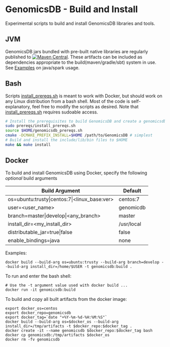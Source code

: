 # GenomicsDB - Build and Install
Experimental scripts to build and install GenomicsDB libraries and tools.

## JVM
GenomicsDB jars bundled with pre-built native libraries are regularly published to [![Maven Central](https://img.shields.io/maven-central/v/org.genomicsdb/genomicsdb.svg)](https://mvnrepository.com/artifact/org.genomicsdb). These artifacts can be included as dependencies appropriate to the build(maven/gradle/sbt) system in use. See [Examples](../example/java/) on java/spark usage.

## Bash
Scripts [install_prereqs.sh](prereqs/install_prereqs.sh) is meant to work with Docker, but should work on any Linux distribution from a bash shell. Most of the code is self-explanatory, feel free to modify the scripts as desired.  Note that [install_prereqs.sh](prereqs/install_prereqs.sh) requires sudoable access.

```bash
# Install the prerequisites to build GenomicsDB and create a genomicsdb_prereqs.sh in $HOME
sudo prereqs/install_prereqs.sh
source $HOME/genomicsdb_prereqs.sh
cmake -DCMAKE_PREFIX_INSTALL=$HOME /path/to/GenomicsDB # simplest
# Build and install the include/lib/bin files to $HOME
make && make install
```

## Docker
To build and install GenomicsDB using Docker, specify the following *optional* build arguments

  | Build Argument | Default |
  | --- | --- |
  | os=ubuntu:trusty\|centos:7\|\<linux_base:ver\> | centos:7 |
  | user=<user_name> | genomicdb |
  | branch=master\|develop\|<any_branch> | master |
  | install_dir=<my_install_dir> | /usr/local |
  | distributable_jar=true\|false | false |  
  | enable_bindings=java | none |
  
Examples:
```
docker build --build-arg os=ubuntu:trusty --build-arg branch=develop --build-arg install_dir=/home/$USER -t genomicsdb:build . 
```

To run and enter the bash shell:
```
# Use the -t argument value used with docker build ...
docker run -it genomicsdb:build
```

To build and copy all built artifacts from the docker image:
```
export docker_os=centos
export docker_repo=genomicsdb
export docker_tag=`date "+%Y-%m-%d-%H:%M:%S"`
docker build --build-arg os=$docker_os --build-arg install_dir=/tmp/artifacts -t $docker_repo:$docker_tag .
docker create -it --name genomicsdb $docker_repo:$docker_tag bash
docker cp genomicsdb:/tmp/artifacts $docker_os
docker rm -fv genomicsdb
```

